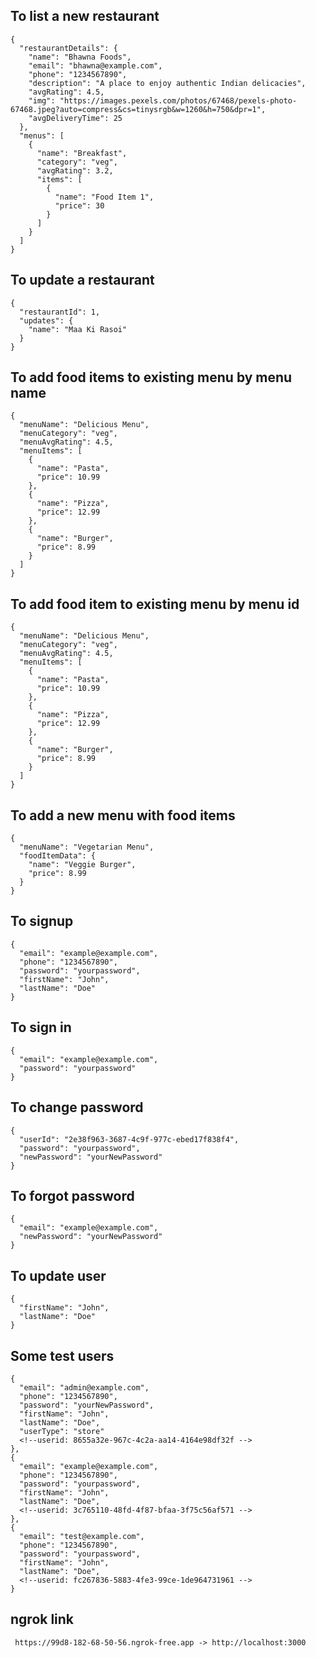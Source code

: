 ## To list a new restaurant

```
{
  "restaurantDetails": {
    "name": "Bhawna Foods",
    "email": "bhawna@example.com",
    "phone": "1234567890",
    "description": "A place to enjoy authentic Indian delicacies",
    "avgRating": 4.5,
    "img": "https://images.pexels.com/photos/67468/pexels-photo-67468.jpeg?auto=compress&cs=tinysrgb&w=1260&h=750&dpr=1",
    "avgDeliveryTime": 25
  },
  "menus": [
    {
      "name": "Breakfast",
      "category": "veg",
      "avgRating": 3.2,
      "items": [
        {
          "name": "Food Item 1",
          "price": 30
        }
      ]
    }
  ]
}
```

## To update a restaurant

```
{
  "restaurantId": 1,
  "updates": {
    "name": "Maa Ki Rasoi"
  }
}
```

## To add food items to existing menu by menu name

```
{
  "menuName": "Delicious Menu",
  "menuCategory": "veg",
  "menuAvgRating": 4.5,
  "menuItems": [
    {
      "name": "Pasta",
      "price": 10.99
    },
    {
      "name": "Pizza",
      "price": 12.99
    },
    {
      "name": "Burger",
      "price": 8.99
    }
  ]
}
```

## To add food item to existing menu by menu id

```
{
  "menuName": "Delicious Menu",
  "menuCategory": "veg",
  "menuAvgRating": 4.5,
  "menuItems": [
    {
      "name": "Pasta",
      "price": 10.99
    },
    {
      "name": "Pizza",
      "price": 12.99
    },
    {
      "name": "Burger",
      "price": 8.99
    }
  ]
}

```

## To add a new menu with food items
```
{
  "menuName": "Vegetarian Menu",
  "foodItemData": {
    "name": "Veggie Burger",
    "price": 8.99
  }
}
```

## To signup

```
{
  "email": "example@example.com",
  "phone": "1234567890",
  "password": "yourpassword",
  "firstName": "John",
  "lastName": "Doe"
}
```

## To sign in

```
{
  "email": "example@example.com",
  "password": "yourpassword"
}
```

## To change password

```
{
  "userId": "2e38f963-3687-4c9f-977c-ebed17f838f4",
  "password": "yourpassword",
  "newPassword": "yourNewPassword"
}
```

## To forgot password

```
{
  "email": "example@example.com",
  "newPassword": "yourNewPassword"
}
```

## To update user

```
{
  "firstName": "John",
  "lastName": "Doe"
}

```

## Some test users

```
{
  "email": "admin@example.com",
  "phone": "1234567890",
  "password": "yourNewPassword",
  "firstName": "John",
  "lastName": "Doe",
  "userType": "store"
  <!--userid: 8655a32e-967c-4c2a-aa14-4164e98df32f -->
},
{
  "email": "example@example.com",
  "phone": "1234567890",
  "password": "yourpassword",
  "firstName": "John",
  "lastName": "Doe",
  <!--userid: 3c765110-48fd-4f87-bfaa-3f75c56af571 -->
},
{
  "email": "test@example.com",
  "phone": "1234567890",
  "password": "yourpassword",
  "firstName": "John",
  "lastName": "Doe",
  <!--userid: fc267836-5883-4fe3-99ce-1de964731961 -->
}
```

## ngrok link
```
 https://99d8-182-68-50-56.ngrok-free.app -> http://localhost:3000
```

